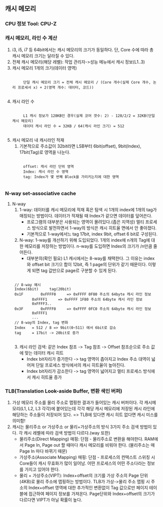 ## 캐시 메모리
### CPU 정보 Tool: CPU-Z

### 캐시 메모리, 라인 수 계산
1. i3, i5, i7 등 64bit에서는 캐시 메모리의 크기가 동일하다. 단, Core 수에 따라 총 캐시 메모리 크기는 달라질 수 있다.
2. 전체 캐시 메모리(해당 레벨): 작업 관리자->성능 메뉴에서 캐시 정보(L1..3)
3. 캐시 메모리 1개의 크기(데이터 영역)
	<pre><code>
		단일 캐시 메모리 크기 = 전체 캐시 메모리 / (Core 개수(실제 Core 개수, 논리 프로세서 x) + 2(영역 개수: 데이터, 코드))
	</code></pre>
4. 캐시 라인 수
	<pre><code>
		L1 캐시 정보가 128KB인 경우(실제 코어 갯수: 2) - 128/2/2 = 32KB(단일 캐시 메모리)
		데이터 캐시 라인 수 = 32KB / 64(캐시 라인 크기) = 512
	</code></pre>
5. 캐시 메모리 내 캐시라인 적재
	1) 기본적으로 주소값이 32bit라면 LSB부터 6bit(offset), 9bit(Index), 17bit(Tag)로 영역을 나눈다.
	<pre><code>
		offset: 캐시 라인 단위 영역
		Index: 캐시 라인 수 영역
		tag: Index가 몇 번째 Block을 가리키는지에 대한 영역
	</code></pre>
	
### N-way set-associative cache
1. N-way
	1) 1-way: 데이터를 캐시 메모리에 적재 혹은 탐색 시 1개의 index에 1개의 tag가 매칭되는 방법이다. 데이터가 적재될 때 Index가 같으면 데이터를 덮어쓴다.
		* 프로그램의 대부분은 사용되는 영역이 몰려있다.(좁은 지역성) 멀티 프로세스 방식으로 발전하면서 1-way의 방식은 캐시 히트율 면에서 안 좋아졌다.
		* 기본적으로 1-way에서느 tag 17bit, index 9bit, offset 6 bit로 구성된다.
	2) N-way: 1-way를 개선하기 위해 도입되었다. 1개의 index에 n개의 Tag에 대한 메모리를 저장하는 방법이다. n-way를 도입하면 Index의 크기가 /n만큼 줄어든다.
		* 대부분의(확인 필요) L1 캐시에서는 8-way를 채택한다. 그 이유는 index와 offset bit 크기으 합이 12bit, 즉 1 page의 단위가 같기 때문이다. 이렇게 되면 tag 값만으로 page르 구분할 수 있게 된다.
	<pre><code>
	// 8-way 예시
	Index(6bit) 	tag(20bit)
	0x1F		0xFFFF0		=> 0xFFFF 0F80 주소의 64byte 캐시 라인 정보 
			0xFFFF1		=> 0xFFFF 1F80 주소의 64byte 캐시 라인 정보 
			0xFFFF3..
	0x3F		0xFFFF0		=> 0xFFFF 0FC0 주소의 64byte 캐시 라인 정보
			0xFFFF1
			...
	// 8-way의 Index, tag 변화
	Index 	= 512 / 8 => 9bit(0~511) 에서 6bit로 감소
	tag 	= 17bit -> 20bit로 증가
	</code></pre>
	3) 캐시 라인 검색: 같은 Index 참조 -> Tag 참조 -> Offset 참조순으로 주소 값에 맞는 데이터 캐시 히트
		* Index bit자리가 증가한다 -> tag 영역이 좁아지고 Index 주소 대역이 넓어져 단일 프로세스 방식에서의 캐시 히트율이 높아진다.
		* Index bit자리가 감소한다 -> tag 영역이 넓어지고 멀티 프로세스 방식에서 캐시 히트율 증가

### TLB(Translation Look-aside Buffer, 변환 색인 버퍼)
1. 가상 메모리 주소를 물리 주소로 맵핑한 결과가 들어있는 캐시 버퍼이다. 각 캐시메모리(L1, L2, L3 각각)에 붙어있는데 각각 해당 캐시 메모리에 저장된 캐시 라인에 해당하는 주소들이 저장되어 있다. => TLB에 있다면 캐시 히트 없다면 캐시 미스를 의미함!
2. 캐시는 물리주소 or 가상주소 or 물리+가상주소의 방식 3가지 주소 검색 방법이 있다. 각 캐시 레벨에 따라 검색 방법이 다르다.(way 또한)
	* 물리주소(Direct Mapping) 매핑: 단점 - 물리주소로 변환을 해야한다. RAM에서 Page In, Page out 할 때마다 캐시 메모리를 비워야 한다. (물리주소는 매 Page In 마다 바뀌기 때문)
	* 가상주소(Associate Mapping) 매핑: 단점 - 프로세스의 컨택스트 스위칭 시 Core들이 캐시 무효화가 많이 일어남. 어떤 프로세스의 어떤 주소다라는 정보를 가지고 있어야 한다.
	* 물리 + 가상주소(VIPT): Index+offset의 크기를 가상 주소의 Page 단위(4KB)로 물리 주소에 맵핑하는 방법이다. TLB가 가상->물리 주소 맵핑 시 주소의 Index+offset 영역에 대한 추가적인 변환없이 Tag 값으로만 페이지 테이블에 접근하여 페이지 정보를 가져온다. Page단위와 Index+offset의 크기가 다르다면 VIPT가 아닐 확률이 높다.
